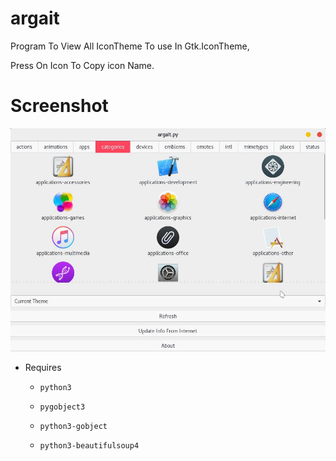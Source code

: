 # argait
Program To View All IconTheme To use In Gtk.IconTheme,

Press On Icon To Copy icon Name.

# Screenshot

![Alt text](https://raw.githubusercontent.com/yucefsourani/argait/master/Screenshot%20from%202017-12-19%2004-53-56.jpg "Screenshot")



* Requires

  * ``` python3 ```
  
  * ``` pygobject3 ```
 
  * ``` python3-gobject ```
    
  * ``` python3-beautifulsoup4 ```
